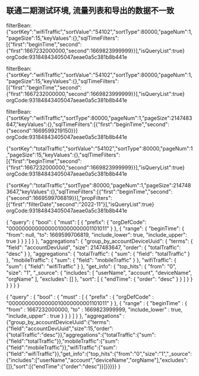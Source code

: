 ## 联通二期测试环境, 流量列表和导出的数据不一致

filterBean:{"sortKey":"wifiTraffic","sortValue":"54102","sortType":80000,"pageNum":1,"pageSize":15,"keyValues":{},"sqlTimeFilters":[{"first":"beginTime","second":{"first":1667232000000,"second":1669823999999}}],"isQueryList":true}
orgCode:93184843405047aeae0a5c381b8b441e


filterBean:{"sortKey":"wifiTraffic","sortValue":"54102","sortType":80000,"pageNum":1,"pageSize":15,"keyValues":{},"sqlTimeFilters":[{"first":"beginTime","second":{"first":1667232000000,"second":1669823999999}}],"isQueryList":true}
orgCode:93184843405047aeae0a5c381b8b441e


filterBean:{"sortKey":"wifiTraffic","sortType":80000,"pageNum":1,"pageSize":2147483647,"keyValues":{},"sqlTimeFilters":[{"first":"beginTime","second":{"second":1669599219150}}]
orgCode:93184843405047aeae0a5c381b8b441e




{"sortKey":"totalTraffic","sortValue":"54102","sortType":80000,"pageNum":1,"pageSize":15,"keyValues":{},"sqlTimeFilters":[{"first":"beginTime","second":{"first":1667232000000,"second":1669823999999}}],"isQueryList":true}
orgCode:93184843405047aeae0a5c381b8b441e

{"sortKey":"totalTraffic","sortType":80000,"pageNum":1,"pageSize":2147483647,"keyValues":{},"sqlTimeFilters":[{"first":"beginTime","second":{"second":1669599706819}}],"propFilters":[{"first":"filterDate","second":"2022-11"}],"isQueryList":true}
orgCode:93184843405047aeae0a5c381b8b441e

{
  "query": {
    "bool": {
      "must": [
        {
          "prefix": {
            "orgDefCode": "00000000000000010000000001101011"
          }
        },
        {
          "range": {
            "beginTime": {
              "from": null,
              "to": 1669599706819,
              "include_lower": true,
              "include_upper": true
            }
          }
        }
      ]
    }
  },
  "aggregations": {
    "group_by_accountDeviceUuid": {
      "terms": {
        "field": "accountDevUuid",
        "size": 2147483647,
        "order": {
          "totalTraffic": "desc"
        }
      },
      "aggregations": {
        "totalTraffic": {
          "sum": {
            "field": "totalTraffic"
          }
        },
        "mobileTraffic": {
          "sum": {
            "field": "mobileTraffic"
          }
        },
        "wifiTraffic": {
          "sum": {
            "field": "wifiTraffic"
          }
        },
        "get_info": {
          "top_hits": {
            "from": "0",
            "size": "1",
            "_source": {
              "includes": [
                "userName",
                "account",
                "deviceName",
                "orgName"
              ],
              "excludes": []
            },
            "sort": [
              {
                "endTime": {
                  "order": "desc"
                }
              }
            ]
          }
        }
      }
    }
  }
}



 {
  "query" : {
    "bool" : {
      "must" : [ {
        "prefix" : {
          "orgDefCode" : "00000000000000010000000001101011"
        }
      }, {
        "range" : {
          "beginTime" : {
            "from" : 1667232000000,
            "to" : 1669823999999,
            "include_lower" : true,
            "include_upper" : true
          }
        }
      } ]
    }
  }, "aggregations" : {"group_by_accountDeviceUuid":{"terms":{"field":"accountDevUuid","size":15,"order":{"totalTraffic":"desc"}},"aggregations":{"totalTraffic":{"sum":{"field":"totalTraffic"}},"mobileTraffic":{"sum":{"field":"mobileTraffic"}},"wifiTraffic":{"sum":{"field":"wifiTraffic"}},"get_info":{"top_hits":{"from":"0","size":"1","_source":{"includes":["userName","account","deviceName","orgName"],"excludes":[]},"sort":[{"endTime":{"order":"desc"}}]}}}}}
}